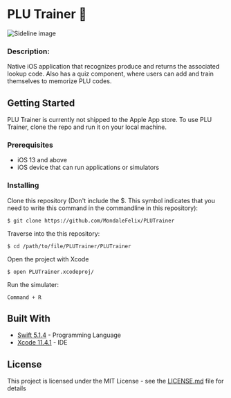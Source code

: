 # PLU Trainer 📰
![Sideline image](https://image.cnbcfm.com/api/v1/image/104538092-GettyImages-567383597-whole-foods.jpg?v=1532563818&w=678&h=381)

### Description:
Native iOS application that recognizes produce and returns the associated lookup code. Also has a quiz component, where users can add and train themselves to memorize PLU codes.

## Getting Started

PLU Trainer is currently not shipped to the Apple App store. To use PLU Trainer, clone the repo and run it on your local machine.

### Prerequisites

* iOS 13 and above
* iOS device that can run applications or simulators 

### Installing

Clone this repository   (Don't include the $. This symbol indicates that you need to write this command in the commandline in this repository):

```
$ git clone https://github.com/MondaleFelix/PLUTrainer
```

Traverse into the this repository:

```
$ cd /path/to/file/PLUTrainer/PLUTrainer
```

Open the project with Xcode

```
$ open PLUTrainer.xcodeproj/
```

Run the simulater:

```
Command + R 
```


## Built With

* [Swift 5.1.4](https://developer.apple.com/swift/) - Programming Language
* [Xcode 11.4.1](https://developer.apple.com/swift/) - IDE


## License

This project is licensed under the MIT License - see the [LICENSE.md](LICENSE.md) file for details